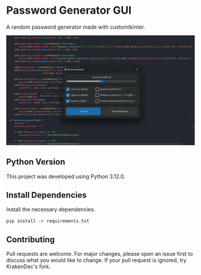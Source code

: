 # Password Generator GUI

A random password generator made with customtkinter.

![password_generator_gui.png](README.assets/password_generator_gui.png)

## Python Version

This project was developed using Python 3.12.0.

## Install Dependencies

Install the necessary dependencies.

```text
pip install -r requirements.txt
```

## Contributing

Pull requests are welcome. For major changes, please open an issue first to discuss what you would like to change. If your pull request is ignored, try KrakenDec's fork.
